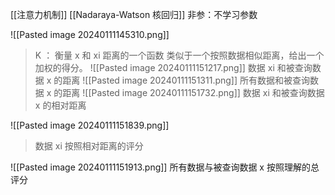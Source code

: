 [[注意力机制]]
[[Nadaraya-Watson 核回归]]
非参：不学习参数

![[Pasted image 20240111145310.png]]
> K ： 衡量 x 和 xi 距离的一个函数
    类似于一个按照数据相似距离，给出一个加权的得分。
![[Pasted image 20240111151217.png]]
> 数据 xi 和被查询数据 x 的距离
![[Pasted image 20240111151311.png]]
> 所有数据和被查询数据 x 的距离
![[Pasted image 20240111151732.png]]
> 数据 xi 和被查询数据 x 的相对距离

![[Pasted image 20240111151839.png]]
> 数据 xi 按照相对距离的评分

![[Pasted image 20240111151913.png]]
所有数据与被查询数据 x 按照理解的总评分







